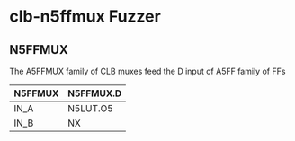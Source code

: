 # clb-n5ffmux Fuzzer

## N5FFMUX

The A5FFMUX family of CLB muxes feed the D input of A5FF family of FFs

| N5FFMUX  | N5FFMUX.D       | 
|--------|-----------------|
| IN_A   | N5LUT.O5        |
| IN_B   | NX              |

